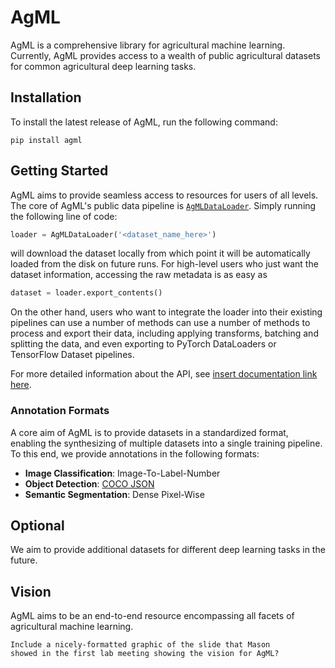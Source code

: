 # AgML

AgML is a comprehensive library for agricultural machine learning. Currently, AgML provides
access to a wealth of public agricultural datasets for common agricultural deep learning tasks.  

## Installation

To install the latest release of AgML, run the following command:

```shell
pip install agml
```

## Getting Started

AgML aims to provide seamless access to resources for users of all levels. The core of AgML's public data pipeline is 
[`AgMLDataLoader`](/agml/data/loader.py). Simply running the following line of code:

```python
loader = AgMLDataLoader('<dataset_name_here>')
```

will download the dataset locally from which point it will be automatically loaded from the disk on future runs. For high-level
users who just want the dataset information, accessing the raw metadata is as easy as

```python
dataset = loader.export_contents()
```

On the other hand, users who want to integrate the loader into their existing pipelines can use a number
of methods can use a number of methods to process and export their data, including applying transforms, batching
and splitting the data, and even exporting to PyTorch DataLoaders or TensorFlow Dataset pipelines.

For more detailed information about the API, see [insert documentation link here]().

### Annotation Formats

A core aim of AgML is to provide datasets in a standardized format, enabling the synthesizing of multiple datasets
into a single training pipeline. To this end, we provide annotations in the following formats:

- **Image Classification**: Image-To-Label-Number
- **Object Detection**: [COCO JSON](https://cocodataset.org/#format-data)
- **Semantic Segmentation**: Dense Pixel-Wise

## Optional

We aim to provide additional datasets for different deep learning tasks in the future.

## Vision

AgML aims to be an end-to-end resource encompassing all facets of agricultural machine learning.

```text
Include a nicely-formatted graphic of the slide that Mason
showed in the first lab meeting showing the vision for AgML?
```


<!-- 

INTERNAL NOTE:

As new releases of AgML are published, this README is going to change significantly.
E.g., right now the 'installation' section just discusses `pip install agml`, but that
will evolve to discussing CUDA/dev versions or other features as we continue to add
features to the library. So, this is just the first template as we introduce the first releases.

-->
